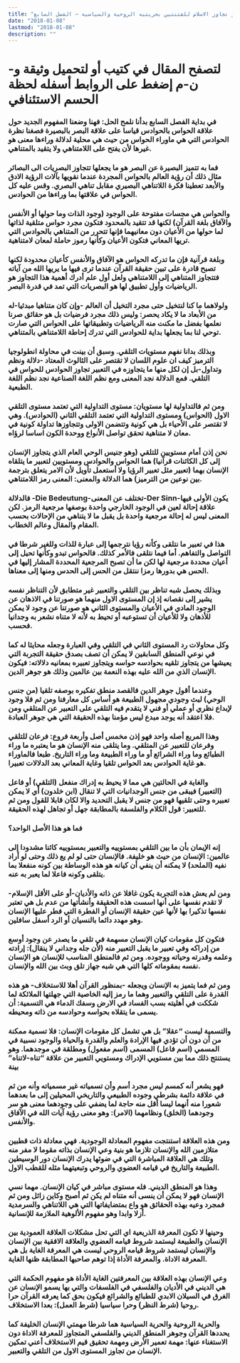 ```yaml
---
title: "لحظة الحسم الاستئنافي، أو تجاوز الاسلام للفتنتين بحريتيه الروحية والسياسية – الفصل السابع"
date: "2018-01-08"
lastmod: "2018-01-08"
description: ""
---
```

# **لتصفح المقال في كتيب أو لتحميل وثيقة و-ن-م إضغط على الروابط أسفله** **لحظة الحسم الاستئنافي**

### في بداية الفصل السابع بدأنا نلمح الحل: فهنا وضعنا المفهوم الجديد حول علاقة الحواس بالحوادس قياسا على علاقة البصر بالبصيرة فصغنا نظرة الحوادس التي هي ماوراء الحواس من حيث هي محلية لدلالة وراءها معنى هو غيرها لأن يفتح على اللامتناهي ولا يتقيد بالمتناهي.

### فما به تتميز البصيرة عن البصر هو ما يجعلها تتجاوز البصريات الى البصائر مثال ذلك أن رؤية العالم بالحواس المجردة عندما نقويها بآلات الرؤية الادق والأبعد تعطينا فكرة اللاتناهي البصيري مقابل تناهي البصري. وقس عليه كل الحواس في علاقتها بما وراءها من الحوادس.

### والحواس هي مجسات مفتوحة على الوجود (وجود الذات وما حولها أو الأنفس والآفاق بلغة القرآن) لكنها قد تتقيد بالمحدود فتكون مجرد حواس متلقية لذاتها لما حولها من الأعيان دون معانيهما فإنها تتحرر من المتناهي بالحوادس التي تريها المعاني فتكون الأعيان وكأنها رموز حاملة لمعان لامتناهية.

### وبلغة قرآنية فإن ما تدركه الحواس هو الآفاق والأنفس كأعيان محدودة لكنها تصبح قادرة على تبين حقيقة القرآن عندما ترى فيها ما يريها الله من آياته فتتجاوز المتناهي إلى اللامتناهي ولعل أول علم أدرك أهمية هذا التجاوز هو الرياضيات وأول تطبيق لها هو البصريات التي تمد في قدرة البصر.

### ولولاهما ما كنا لنتخيل حتى مجرد التخيل أن العالم -وإن كان متناهيا مبدئيا-له من الأبعاد ما لا يكاد يحصر: وليس ذلك مجرد فرضيات بل هو حقائق صرنا نعلمها بفضل ما مكنت منه الرياضيات وتطبيقاتها على الحواس التي صارت توحي لنا بما يجعلها بداية للحوادس التي تدرك إحاطة اللامتناهي بالمتناهي.

### وبذلك بدانا نفهم مستويات التلقي. وسبق أن بينت في محاولة انطولوجيا الترميز كيف ان علوم اللسان لا تقتصر على الثالوث المعتاد -دلالة ونظم وتداول-بل إن لكل منها ما يتجاوزه في التعبير تجاوز الحوادس للحواس في التلقي. فمع الدلالة نجد المعنى ومع نظم اللغة الصناعية نجد نظم اللغة الطبعية.

### ومن ثم فالتداولية لها مستويان: مستوى التداولية التي تعتمد مستوى التلقي الاول (الحواس) ومستوى التداولية التي تعتمد التلقي الثاني (الحوادس). وهي لا تقتصر على الأحياء بل هي كونية وتتضمن الاولى وتتجاوزها تداولة كونية في معان لا متناهية تحقق تواصل الأنواع ووحدة الكون اساسا لرؤاه.

### نحن إذن أمام مستويين للتلقي (وهو جنيس الوحي العام الذي يتجاوز الإنسان إلى كل الكائنات قرآنيا) هما الحواس والحوادس ومستويين لتعبير ما يتلقاه الإنسان بهما (تعبير مثل تعبير الرؤيا ولا أستعمل تأويل لأن الامر يتعلق بترجمة بين نوعين من الترميز) هما الدلالة والمعنى: المعنى رمز اللامتناهي.

### فالدلالة -Die Bedeutung-تختلف عن المعنى-Der Sinn-يكون الأولى فيها علاقة إحالة لعين في الوجود الخارجي واحدة بوصفها مرجعية الرمز. لكن المعنى ليس له إحالة مرجعية واحدة بل يقبل ما لا يتناهي من الإحالات بحسب المقام والمقال وعالم الخطاب.

### هذا في تعبير ما نتلقى وكأنه رؤيا نترجمها إلى عبارة للذات وللغير شرطا في التواصل والتفاهم. أما فيما نتلقى فالأمر كذلك. فالحواس تبدو وكأنها تحيل إلى أعيان محددة مرجعية لها لكن ما أن تصبح المرجعية المحددة المشار إليها في الحس هي بدورها رمزا ننتقل من الحس إلى الحدس ومنها إلى معناها.

### وبذلك يحصل شبه تناظر بين التلقي والتعبير غير متطابق لأن التناظر نفسه يشير إلى نقصانه إذ إن المستوى الاول منهما هو صورتنا في الاذهان عن الوجود المادي في الأعيان والمستوى الثاني هو صورتنا عن وجود لا يمكن للأذهان ولا للأعيان أن تستوعبه أو تحيط به لأنه لا متناه نشعر به وجدانيا فحسب.

### وكل محاولات رد المستوى الثاني في التلقي وفي العبارة وجعله محايثا له كما في نوعي المنطق السابقين لا يمكن أن تصف بصدق حقيقة التجربة التي يعيشها من يتجاوز تلقيه بحوادسه حواسه ويتجاوز تعبيره بمعانيه دلالاته: فيكون الإنسان الذي من الله عليه بهذه النعمة بين عالمين وذلك هو جوهر الدين.

### وعندما أقول جوهر الدين فالقصد منطق تفكيره بوصفه تلقيا (من جنس الوحي) لبث وجودي مجهول الطبيعة هو أساس كل معارفنا ومن ثم فلا وجود لإبداع نظري أو عملي أو فني لا يتقدم فيه التلقي على التعبير عن المتلقي ومن فلا اعتقد أنه يوجد مبدع ليس مؤمنا بهذه الحقيقة التي هي جوهر العبادة.

### وهذا المربع أصله واحد فهو إذن مخمس أصل وأربعة فروع: فرعان للتلقي وفرعان للتعبير عن المتلقي. وما يتلقى منه الإنسان هو ما يعتبره ما وراء الطبائع وما وراء الشرائع أو ما وراء الطبيعة وما وراء التاريخ. طبعا فالماوراء هو غاية الحوادس بعد الحواس تلقيا وغاية المعاني بعد الدلالات تعبيرا.

### والغاية في الحالتين هي مما لا يحيط به إدراك منفعل (التلقي) أو فاعل (التعبير) فيبقى من جنس الوجدانيات التي لا تنقال (ابن خلدون) أي لا يمكن تعبيره وحتى تلقيها فهو من جنس لا يقبل التحديد والا لكان قابلا للقول ومن ثم للتعبير: قول الكلام والفلسفة بالمطابقة جهل أو تجاهل لهذه الحقيقة.

### فما هو هذا الأصل الواحد؟

### إنه الإيمان بأن ما بين التلقي بمستوييه والتعبير بمستوييه كائنا مشدودا إلى عالمين: الإنسان من حيث هو خليفة. فالإنسان حتى لو لم يع ذلك وحتى لو أراد نفيه (الملحد) لا يمكنه أن ينفي أن كيانه هو هذه الوساطة بين كونه منفعلا بما يتلقى وكونه فاعلا لما يعبر به عنه.

### ومن لم يعش هذه التجربة يكون غافلا عن ذاته والأديان-أو على الأقل الإسلام-لا تقدم نفسها على أنها اسست هذه الحقيقة وأنشأتها من عدم بل هي تعتبر نفسها تذكيرا بها لأنها عين حقيقة الإنسان أو الفطرة التي فطر عليها الإنسان وهو مهدد دائما بالنسيان أو الرد أسفل سافلين.

### فتكون كل مقومات كيان الإنسان مسهمة في تلقي ما يصدر عن وجود أوسع من إدراكه وفي تعبير ما يقبل التعبير منه (لأن جله وجداني لا ينقال): إرادته وعلمه وقدرته وحياته ووجوده. ومن ثم فالمنطق المناسب للإنسان هو الإنسان نفسه بمقوماته كلها التي هي شبه جهاز تلق وبث بين الله والإنسان.

### ومن ثم فما يتميز به الإنسان ويجعله -بمنظور القرآن أهلا للاستخلاف- هو هذه القدرة على التلقي والتعبير وهما ما رمز إليه الخاصية التي جهلتها الملائكة لما شككت في أهليته بسب الفساد في الارض وسفك الدماء هي التسمية: أن يسمى ما يتقلاه بحواسه وحوادسه من ذاته ومحيطه.

### والتسمية ليست “عقلا” بل هي تشمل كل مقومات الإنسان: فلا تسمية ممكنة من أن دون أن تؤدي فيها الإرادة والعلم والقدرة والحياة والوجود نسبية في المسمي (اسم فاعل) المسمى (اسم مفعول) ومطلقة في موجدهما. وهو يستنتج ذلك مما بين مستويي الإدراك ومستويي التعبير من علاقة “تناه-لاتناه” بينة

### فهو يشعر أنه كمسم ليس مجرد أسم وأن تسمياته غير مسمياته وأنه من ثم في علاقة دائمة بشرطي وجوده الطبيعي والتاريخي المحيلين إلى ما بعدهما شعورا منه أنهما ليسا أقل منه حاجة لما يضفي على وجودهما معنى هو سر وجودهما (الخلق) ونظامهما (الامر): وهو معنى رؤية آيات الله في الآفاق والأنفس.

### ومن هذه العلاقة استنتجت مفهوم المعادلة الوجودية. فهي معادلة ذات قطبين متلازمين الله والإنسان تلازما هو بنية وعي الإنسان بذاته مقوما لا مفر منه وتلك هي العلاقة المباشرة التي في ضوئها يدرك الإنسان دور الوسيطين الطبيعة والتاريخ في قيامه العضوي والروحي وتبعيتهما مثله للقطب الاول.

### وهذا هو المنطق الديني. فله مستوى مباشر في كيان الإنسان. مهما نسي الإنسان فهو لا يمكن أن ينسى أنه متناه لم يكن ثم أصبح وكاين زائل ومن ثم فمجرد وعيه بهذه الحقائق هو واع بمتضايفاتها التي هي اللاتناهي والسرمدية أزلا وابدا وهو مفهوم الألوهية الملازمة للإنسانية.

### وحينها لا تكون المعرفة الذريعية اي التي تحل مشكلات العلاقة العمودية بين الإنسان والطبيعة ليستمد شروط قيامه العضوي والعلاقة الافقية بين الإنسان والإنسان ليستمد شروط قيامه الروحي ليست هي المعرفة الغاية بل هي المعرفة الاداة. والمعرفة الأداة إذا توهم صاحبها المطابقة ظنها الغاية.

### وعي الإنسان بهذه العلاقة بين المعرفتين الغاية الأداة هو مفهوم الحكمة التي هي الديني في الأديان والفلسفي في الفلسفات والتي بها يسمو الإنسان عن الغرق في السيلان الابدي للطبائع والشرائع فيكون بحق كما يعرفه القرآن حرا روحيا (شرط النظر) وحرا سياسيا (شرط العمل): بعدا الاستخلاف.

### والحرية الروحية والحرية السياسية هما شرطا مهمتي الإنسان الخليفة كما يحددها القرآن وجوهر المنطق الديني والفلسفي المتجاوز للمعرفة الاداة دون الاستغناء عنها: مهمة تعمير الأرض ومهمة تحقيق قيم الاستخلاف أعني تمكين الإنسان من تجاوز المستوى الاول من التلقي والتعبير.

###